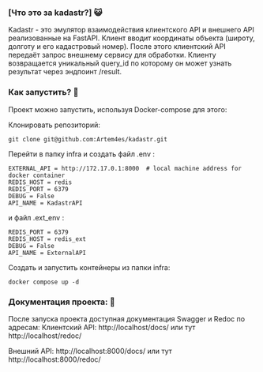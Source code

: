 ### [Что это за kadastr?] :smiley_cat: 
Kadastr - это эмулятор взаимодействия клиентского API и внешнего API реализованные на FastAPI. Клиент вводит координаты объекта (широту, долготу и его кадастровый номер). После этого клиентский API передаёт запрос внешнему сервису для обработки. Клиенту возвращается уникальный query_id по которому он может узнать результат через эндпоинт /result. 

### Как запустить? :space_invader:
Проект можно запустить, используя Docker-compose для этого:

Клонировать репозиторий:

```
git clone git@github.com:Artem4es/kadastr.git
```

Перейти в папку infra и создать файл .env :
```
EXTERNAL_API = http://172.17.0.1:8000  # local machine address for docker container
REDIS_HOST = redis
REDIS_PORT = 6379
DEBUG = False
API_NAME = KadastrAPI
```

и файл .ext_env :
```
REDIS_PORT = 6379
REDIS_HOST = redis_ext
DEBUG = False
API_NAME = ExternalAPI
```

Cоздать и запустить контейнеры из папки infra:
```
docker compose up -d
```

### Документация проекта: :blue_book:
После запуска проекта доступная документация Swagger и Redoc по адресам:
Клиентский API: http://localhost/docs/
или тут
http://localhost/redoc/

Внешний API: http://localhost:8000/docs/
или тут
http://localhost:8000/redoc/

